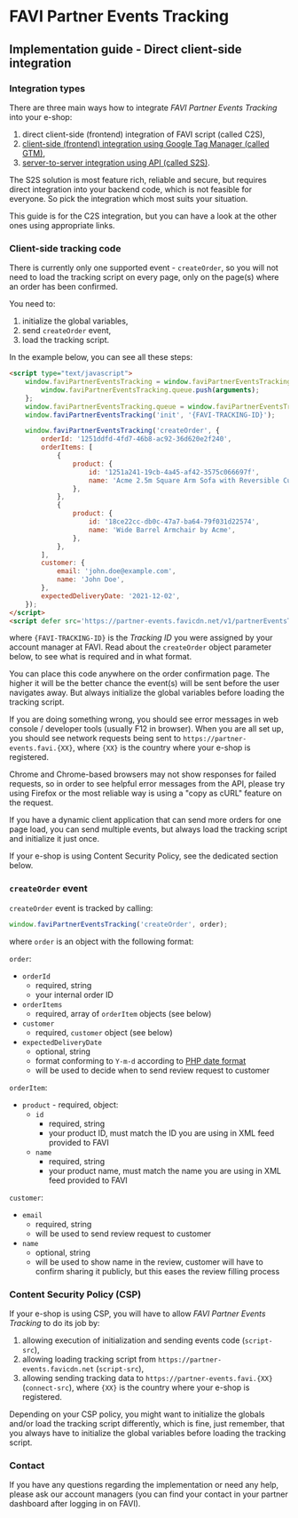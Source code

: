 # FAVI Partner Events Tracking

## Implementation guide - Direct client-side integration

### Integration types

There are three main ways how to integrate *FAVI Partner Events Tracking* into your e-shop:

1. direct client-side (frontend) integration of FAVI script (called C2S),
2. [client-side (frontend) integration using Google Tag Manager (called GTM)](client-gtm.md),
3. [server-to-server integration using API (called S2S)](server-to-server.md).

The S2S solution is most feature rich, reliable and secure, but requires direct integration into your backend code, which is not feasible for everyone. So pick the integration which most suits your situation.

This guide is for the C2S integration, but you can have a look at the other ones using appropriate links.

### Client-side tracking code

There is currently only one supported event - `createOrder`, so you will not need to load the tracking script on every page, only on the page(s) where an order has been confirmed.

You need to:

1. initialize the global variables,
2. send `createOrder` event,
3. load the tracking script.

In the example below, you can see all these steps:

```html
<script type="text/javascript">
    window.faviPartnerEventsTracking = window.faviPartnerEventsTracking || function() {
        window.faviPartnerEventsTracking.queue.push(arguments);
    };
    window.faviPartnerEventsTracking.queue = window.faviPartnerEventsTracking.queue || [];
    window.faviPartnerEventsTracking('init', '{FAVI-TRACKING-ID}');

    window.faviPartnerEventsTracking('createOrder', {
        orderId: '1251ddfd-4fd7-46b8-ac92-36d620e2f240',
        orderItems: [
            {
                product: {
                    id: '1251a241-19cb-4a45-af42-3575c066697f',
                    name: 'Acme 2.5m Square Arm Sofa with Reversible Cushions',
                },
            },
            {
                product: {
                    id: '18ce22cc-db0c-47a7-ba64-79f031d22574',
                    name: 'Wide Barrel Armchair by Acme',
                },
            },
        ],
        customer: {
            email: 'john.doe@example.com',
            name: 'John Doe',
        },
        expectedDeliveryDate: '2021-12-02',
    });
</script>
<script defer src='https://partner-events.favicdn.net/v1/partnerEventsTracking.js' type="text/javascript"></script>
```

where `{FAVI-TRACKING-ID}` is the *Tracking ID* you were assigned by your account manager at FAVI. Read about the `createOrder` object parameter below, to see what is required and in what format.

You can place this code anywhere on the order confirmation page. The higher it will be the better chance the event(s) will be sent before the user navigates away. But always initialize the global variables before loading the tracking script.

If you are doing something wrong, you should see error messages in web console / developer tools (usually F12 in browser). When you are all set up, you should see network requests being sent to `https://partner-events.favi.{XX}`, where `{XX}` is the country where your e-shop is registered.

Chrome and Chrome-based browsers may not show responses for failed requests, so in order to see helpful error messages from the API, please try using Firefox or the most reliable way is using a "copy as cURL" feature on the request.

If you have a dynamic client application that can send more orders for one page load, you can send multiple events, but always load the tracking script and initialize it just once.

If your e-shop is using Content Security Policy, see the dedicated section below.

### `createOrder` event

`createOrder` event is tracked by calling:

```js
window.faviPartnerEventsTracking('createOrder', order);
```

where `order` is an object with the following format:

`order`:

* `orderId`
  * required, string
  * your internal order ID
* `orderItems`
  * required, array of `orderItem` objects (see below)
* `customer`
  * required, `customer` object (see below)
* `expectedDeliveryDate`
  * optional, string
  * format conforming to `Y-m-d` according to [PHP date format](https://www.php.net/manual/en/datetime.format.php#refsect1-datetime.format-parameters)
  * will be used to decide when to send review request to customer

`orderItem`:

* `product` - required, object:
  * `id`
    * required, string
    * your product ID, must match the ID you are using in XML feed provided to FAVI
  * `name`
    * required, string
    * your product name, must match the name you are using in XML feed provided to FAVI

`customer`:

* `email`
  * required, string
  * will be used to send review request to customer
* `name`
  * optional, string
  * will be used to show name in the review, customer will have to confirm sharing it publicly, but this eases the review filling process

### Content Security Policy (CSP)

If your e-shop is using CSP, you will have to allow *FAVI Partner Events Tracking* to do its job by:

1. allowing execution of initialization and sending events code (`script-src`),
2. allowing loading tracking script from `https://partner-events.favicdn.net` (`script-src`),
3. allowing sending tracking data to `https://partner-events.favi.{XX}` (`connect-src`), where `{XX}` is the country where your e-shop is registered.

Depending on your CSP policy, you might want to initialize the globals and/or load the tracking script differently, which is fine, just remember, that you always have to initialize the global variables before loading the tracking script.

### Contact

If you have any questions regarding the implementation or need any help, please ask our account managers (you can find your contact in your partner dashboard after logging in on FAVI).
